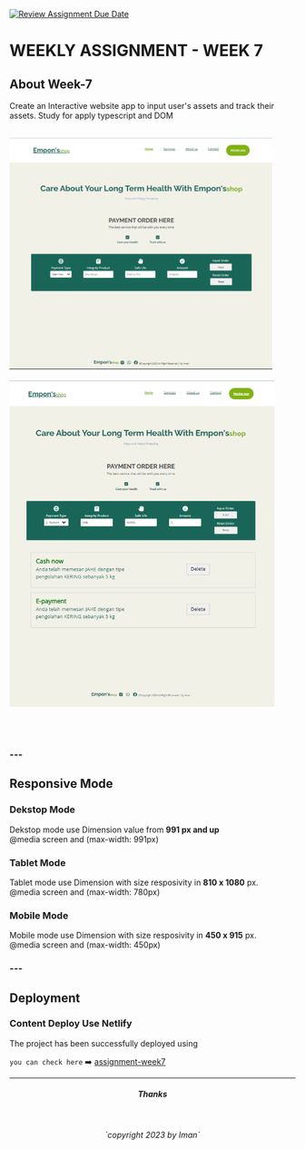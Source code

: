 [![Review Assignment Due Date](https://classroom.github.com/assets/deadline-readme-button-24ddc0f5d75046c5622901739e7c5dd533143b0c8e959d652212380cedb1ea36.svg)](https://classroom.github.com/a/jmQFTmFT)


<h1>WEEKLY ASSIGNMENT - WEEK 7</h1>


<div>
<h2>About Week-7</h2>

<p>Create an Interactive website app to input user's assets and track their assets. Study for apply typescript and DOM
</p>

</br>
  <img src="./assets/image.png" height="408rm" justify-content="center">
  </br></br>
  <img src="./assets/image-1.png" height="575rm" justify-content="center">

</br></br>

</div>

### ---

<div>
<h2>Responsive Mode</h2>

<h3>Dekstop Mode</h3>
<p>Dekstop mode use Dimension value from <b>991 px and up</b>
</br>@media screen and (max-width: 991px)
</p>

<h3>Tablet Mode</h3>
<p>Tablet mode use Dimension with size resposivity in <b>810 x 1080</b> px.
</br>@media screen and (max-width: 780px)
</p>

<h3>Mobile Mode</h3>
<p>Mobile mode use Dimension with size resposivity in <b>450 x 915</b> px.
</br>@media screen and (max-width: 450px)
</p>
</div>



### ---
</div>
<h2>Deployment</H2>

<h3> Content Deploy Use Netlify</h3>
<p>The project has been successfully deployed using 
</p>


`you can check here` :arrow_right: [assignment-week7](https://marisiman-assignment7.netlify.app/)


</div>







---
<h5 style = "text-align : center">Thanks</h5></br>
<p style = "text-align : center"><i>`copyright 2023 by Iman`</i></p>